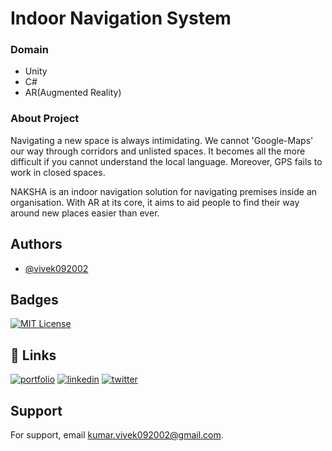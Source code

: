 
# Indoor Navigation System

### Domain
- Unity
- C#
- AR(Augmented Reality)

### About Project
Navigating a new space is always intimidating. We cannot 'Google-Maps' our way through corridors and unlisted spaces. It becomes all the more difficult if you cannot understand the local language. Moreover, GPS fails to work in closed spaces.

NAKSHA is an indoor navigation solution for navigating premises inside an organisation. With AR at its core, it aims to aid people to find their way around new places easier than ever.





## Authors

- [@vivek092002](https://github.com/vivek092002)


## Badges

[![MIT License](https://img.shields.io/badge/License-MIT-green.svg)](https://choosealicense.com/licenses/mit/)



## 🔗 Links
[![portfolio](https://img.shields.io/badge/my_portfolio-000?style=for-the-badge&logo=ko-fi&logoColor=white)](https://katherineoelsner.com/)
[![linkedin](https://img.shields.io/badge/linkedin-0A66C2?style=for-the-badge&logo=linkedin&logoColor=white)](https://www.linkedin.com/)
[![twitter](https://img.shields.io/badge/twitter-1DA1F2?style=for-the-badge&logo=twitter&logoColor=white)](https://twitter.com/)


## Support

For support, email kumar.vivek092002@gmail.com.


